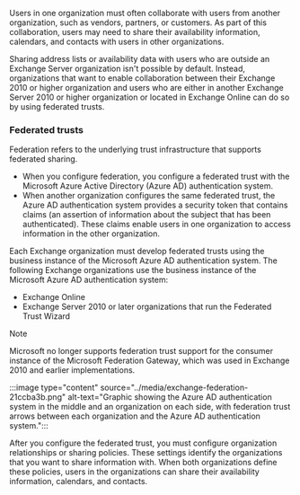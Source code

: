 Users in one organization must often collaborate with users from another organization, such as vendors, partners, or customers. As part of this collaboration, users may need to share their availability information, calendars, and contacts with users in other organizations.

Sharing address lists or availability data with users who are outside an Exchange Server organization isn't possible by default. Instead, organizations that want to enable collaboration between their Exchange 2010 or higher organization and users who are either in another Exchange Server 2010 or higher organization or located in Exchange Online can do so by using federated trusts.

### Federated trusts

Federation refers to the underlying trust infrastructure that supports federated sharing.

 -  When you configure federation, you configure a federated trust with the Microsoft Azure Active Directory (Azure AD) authentication system.
 -  When another organization configures the same federated trust, the Azure AD authentication system provides a security token that contains claims (an assertion of information about the subject that has been authenticated). These claims enable users in one organization to access information in the other organization.

Each Exchange organization must develop federated trusts using the business instance of the Microsoft Azure AD authentication system. The following Exchange organizations use the business instance of the Microsoft Azure AD authentication system:

 -  Exchange Online
 -  Exchange Server 2010 or later organizations that run the Federated Trust Wizard

> [!NOTE]
> Microsoft no longer supports federation trust support for the consumer instance of the Microsoft Federation Gateway, which was used in Exchange 2010 and earlier implementations.

:::image type="content" source="../media/exchange-federation-21ccba3b.png" alt-text="Graphic showing the Azure AD authentication system in the middle and an organization on each side, with federation trust arrows between each organization and the Azure AD authentication system.":::


After you configure the federated trust, you must configure organization relationships or sharing policies. These settings identify the organizations that you want to share information with. When both organizations define these policies, users in the organizations can share their availability information, calendars, and contacts.

